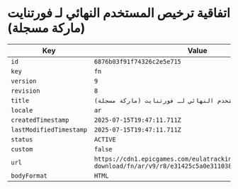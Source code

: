 # اتفاقية ترخيص المستخدم النهائي لـ فورتنايت (ماركة مسجلة)

| Key | Value |
| --- | ----- |
| `id` | `6876b03f91f74326c2e5e715` |
| `key` | `fn` |
| `version` | `9` |
| `revision` | `8` |
| `title` | `اتفاقية ترخيص المستخدم النهائي لـ فورتنايت (ماركة مسجلة)` |
| `locale` | `ar` |
| `createdTimestamp` | `2025-07-15T19:47:11.711Z` |
| `lastModifiedTimestamp` | `2025-07-15T19:47:11.711Z` |
| `status` | `ACTIVE` |
| `custom` | `false` |
| `url` | `https://cdn1.epicgames.com/eulatracking-download/fn/ar/v9/r8/e31425c5a0e311038c979c3e9431caed.pdf` |
| `bodyFormat` | `HTML` |
